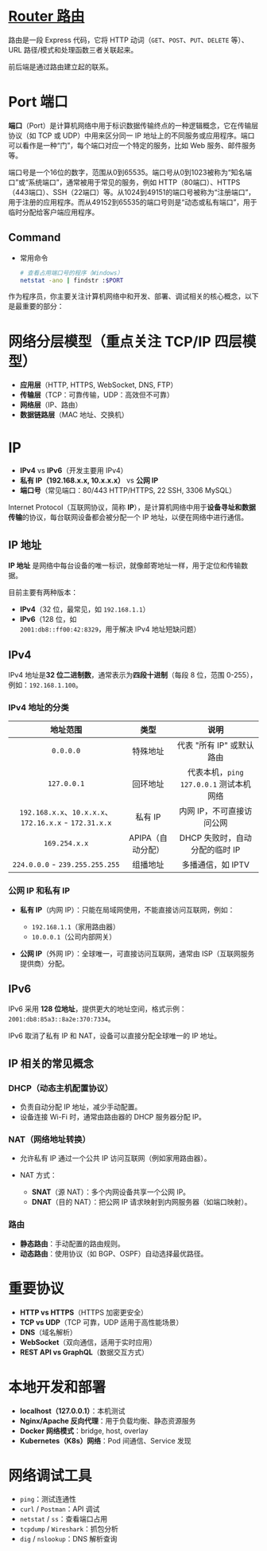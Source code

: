 # [Router 路由](https://developer.mozilla.org/zh-CN/docs/Learn/Server-side/Express_Nodejs/routes)

路由是一段 Express 代码，它将 HTTP 动词（`GET`、`POST`、`PUT`、`DELETE` 等）、URL 路径/模式和处理函数三者关联起来。

前后端是通过路由建立起的联系。

# Port 端口

**端口**（Port）是计算机网络中用于标识数据传输终点的一种逻辑概念，它在传输层协议（如 TCP 或 UDP）中用来区分同一 IP 地址上的不同服务或应用程序。端口可以看作是一种“门”，每个端口对应一个特定的服务，比如 Web 服务、邮件服务等。

端口号是一个16位的数字，范围从0到65535。端口号从0到1023被称为“知名端口”或“系统端口”，通常被用于常见的服务，例如 HTTP（80端口）、HTTPS（443端口）、SSH（22端口）等。从1024到49151的端口号被称为“注册端口”，用于注册的应用程序。而从49152到65535的端口号则是“动态或私有端口”，用于临时分配给客户端应用程序。

## Command

- 常用命令

    ```bash
    # 查看占用端口号的程序（Windows）
    netstat -ano | findstr :$PORT
    ```

作为程序员，你主要关注计算机网络中和开发、部署、调试相关的核心概念，以下是最重要的部分：

# 网络分层模型（重点关注 TCP/IP 四层模型）

- **应用层**（HTTP, HTTPS, WebSocket, DNS, FTP）
- **传输层**（TCP：可靠传输，UDP：高效但不可靠）
- **网络层**（IP、路由）
- **数据链路层**（MAC 地址、交换机）

# IP

- **IPv4** vs **IPv6**（开发主要用 IPv4）
- **私有 IP（192.168.x.x, 10.x.x.x）** vs **公网 IP**
- **端口号**（常见端口：80/443 HTTP/HTTPS, 22 SSH, 3306 MySQL）

Internet Protocol（互联网协议，简称 **IP**），是计算机网络中用于**设备寻址和数据传输**的协议，每台联网设备都会被分配一个 IP 地址，以便在网络中进行通信。

## IP 地址

**IP 地址** 是网络中每台设备的唯一标识，就像邮寄地址一样，用于定位和传输数据。

目前主要有两种版本：

- **IPv4**（32 位，最常见，如 `192.168.1.1`）
- **IPv6**（128 位，如 `2001:db8::ff00:42:8329`，用于解决 IPv4 地址短缺问题）

## IPv4

IPv4 地址是**32 位二进制数**，通常表示为**四段十进制**（每段 8 位，范围 0-255），例如：`192.168.1.100`。

### IPv4 地址的分类

| 地址范围 | 类型 | 说明 |
| :---: | :---: | :---: |
| `0.0.0.0` | 特殊地址 | 代表 "所有 IP" 或默认路由 |
| `127.0.0.1` | 回环地址 | 代表本机，`ping 127.0.0.1` 测试本机网络 |
| `192.168.x.x`、`10.x.x.x`、`172.16.x.x` - `172.31.x.x` | 私有 IP | 内网 IP，不可直接访问公网 |
| `169.254.x.x` | APIPA（自动分配） | DHCP 失败时，自动分配的临时 IP |
| `224.0.0.0` - `239.255.255.255` | 组播地址 | 多播通信，如 IPTV |

### 公网 IP 和私有 IP

- **私有 IP**（内网 IP）：只能在局域网使用，不能直接访问互联网，例如：

    - `192.168.1.1`（家用路由器）
    - `10.0.0.1`（公司内部网关）

- **公网 IP**（外网 IP）：全球唯一，可直接访问互联网，通常由 ISP（互联网服务提供商）分配。

## IPv6

IPv6 采用 **128 位地址**，提供更大的地址空间，格式示例：`2001:db8:85a3::8a2e:370:7334`。

IPv6 取消了私有 IP 和 NAT，设备可以直接分配全球唯一的 IP 地址。

##  IP 相关的常见概念

### DHCP（动态主机配置协议）

- 负责自动分配 IP 地址，减少手动配置。
- 设备连接 Wi-Fi 时，通常由路由器的 DHCP 服务器分配 IP。

### NAT（网络地址转换）

- 允许私有 IP 通过一个公共 IP 访问互联网（例如家用路由器）。
- NAT 方式：

    - **SNAT**（源 NAT）：多个内网设备共享一个公网 IP。
    - **DNAT**（目的 NAT）：把公网 IP 请求映射到内网服务器（如端口映射）。

### 路由

- **静态路由**：手动配置的路由规则。
- **动态路由**：使用协议（如 BGP、OSPF）自动选择最优路径。

# 重要协议

- **HTTP vs HTTPS**（HTTPS 加密更安全）
- **TCP vs UDP**（TCP 可靠，UDP 适用于高性能场景）
- **DNS**（域名解析）
- **WebSocket**（双向通信，适用于实时应用）
- **REST API vs GraphQL**（数据交互方式）

# 本地开发和部署

- **localhost（127.0.0.1）**：本机测试
- **Nginx/Apache 反向代理**：用于负载均衡、静态资源服务
- **Docker 网络模式**：bridge, host, overlay
- **Kubernetes（K8s）网络**：Pod 间通信、Service 发现

# 网络调试工具

- `ping`：测试连通性
- `curl` / `Postman`：API 调试
- `netstat` / `ss`：查看端口占用
- `tcpdump` / `Wireshark`：抓包分析
- `dig` / `nslookup`：DNS 解析查询
